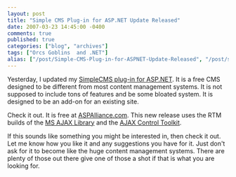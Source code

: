 ```yaml
---
layout: post
title: "Simple CMS Plug-in for ASP.NET Update Released"
date: 2007-03-23 14:45:00 -0400
comments: true
published: true
categories: ["blog", "archives"]
tags: ["Orcs Goblins  and .NET"]
alias: ["/post/Simple-CMS-Plug-in-for-ASPNET-Update-Released", "/post/simple-cms-plug-in-for-aspnet-update-released"]
---
```

<!-- more -->

<p>Yesterday, I updated my <a href="http://aspalliance.com/simplecms/" target="_blank">SimpleCMS plug-in for ASP.NET</a>. It is a free&nbsp;CMS designed to be different from most content management systems. It is not supposed to include tons of features and be some bloated system. It is designed to be an add-on for an existing site.</p>
<p>Check it out. It is&nbsp;free at <a href="http://aspalliance.com/" target="_blank">ASPAlliance.com</a>. This new release uses the RTM builds of the <a href="http://ajax.asp.net/" target="_blank">MS AJAX Library</a> and the <a href="http://ajax.asp.net/ajaxtoolkit/" target="_blank">AJAX Control Toolkit</a>.</p>
<p>If this sounds like something you might be interested in, then check it out. Let me know how you like it and any suggestions you have for it. Just don't ask for it to become like the huge content management systems. There are plenty of those out there give one of those a shot if that is what you are looking for.</p>
